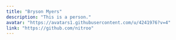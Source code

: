 ```yaml
---
title: "Bryson Myers"
description: "This is a person."
avatar: "https://avatars1.githubusercontent.com/u/4241976?v=4"
link: "https://github.com/nitroo"
---
```

